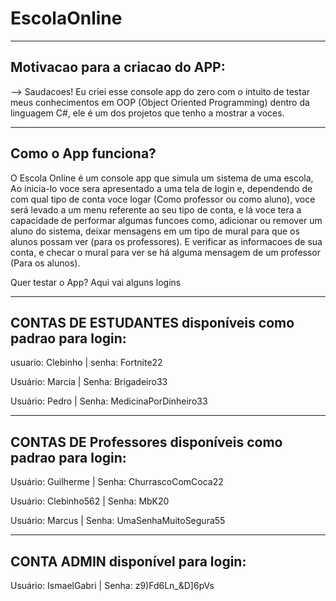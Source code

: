 # EscolaOnline

--------------------------------
Motivacao para a criacao do APP:
--------------------------------

--> Saudacoes! Eu criei esse console app do zero com o intuito de testar meus conhecimentos em OOP (Object Oriented Programming)
    dentro da linguagem C#, ele é um dos projetos que tenho a mostrar a voces.
   
--------------------   
Como o App funciona?
--------------------
   
O Escola Online é um console app que simula um sistema de uma escola, Ao inicia-lo voce sera apresentado a uma tela de login e, dependendo
de com qual tipo de conta voce logar (Como professor ou como aluno), voce será levado a um menu referente ao seu tipo de conta, e lá voce
tera a capacidade de performar algumas funcoes como, adicionar ou remover um aluno do sistema, deixar mensagens em um tipo de mural para que os alunos possam ver
(para os professores). E verificar as informacoes de sua conta, e checar o mural para ver se há alguma mensagem de um professor (Para os alunos).   

Quer testar o App? Aqui vai alguns logins

----------------------------------------------------------
CONTAS DE ESTUDANTES disponíveis como padrao para login:
----------------------------------------------------------

usuario: Clebinho |
senha: Fortnite22 

Usuário: Marcia |
Senha: Brigadeiro33

Usuário: Pedro |
Senha: MedicinaPorDinheiro33

-----------------------------------------------------------
CONTAS DE Professores disponíveis como padrao para login: 
-----------------------------------------------------------

Usuário: Guilherme |
Senha: ChurrascoComCoca22

Usuário: Clebinho562 |
Senha: MbK20

Usuário: Marcus |
Senha: UmaSenhaMuitoSegura55

------------------------------------
CONTA ADMIN disponível para login:
------------------------------------

Usuário: IsmaelGabri |
Senha: z9)Fd6Ln_&D]6pVs
